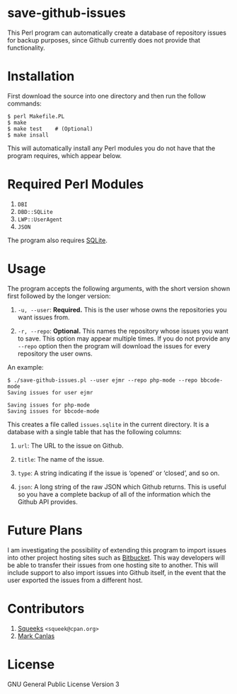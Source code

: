 # save-github-issues

This Perl program can automatically create a database of repository
issues for backup purposes, since Github currently does not provide
that functionality.



# Installation

First download the source into one directory and then run the follow
commands:

    $ perl Makefile.PL
    $ make
    $ make test    # (Optional)
    $ make insall

This will automatically install any Perl modules you do not have that
the program requires, which appear below.



# Required Perl Modules

1. `DBI`
2. `DBD::SQLite`
3. `LWP::UserAgent`
4. `JSON`

The program also requires [SQLite](http://sqlite.org).



# Usage

The program accepts the following arguments, with the short version
shown first followed by the longer version:

1. `-u, --user`: **Required.** This is the user whose owns the
repositories you want issues from.

2. `-r, --repo`: **Optional.** This names the repository whose issues
you want to save.  This option may appear multiple times.  If you do
not provide any `--repo` option then the program will download the
issues for every repository the user owns.

An example:

    $ ./save-github-issues.pl --user ejmr --repo php-mode --repo bbcode-mode
    Saving issues for user ejmr

    Saving issues for php-mode
    Saving issues for bbcode-mode

This creates a file called `issues.sqlite` in the current directory.
It is a database with a single table that has the following columns:

1. `url`: The URL to the issue on Github.

2. `title`: The name of the issue.

3. `type`: A string indicating if the issue is ‘opened’ or ‘closed’,
and so on.

4. `json`: A long string of the raw JSON which Github returns.  This
is useful so you have a complete backup of all of the information
which the Github API provides.



# Future Plans

I am investigating the possibility of extending this program to import
issues into other project hosting sites such as
[Bitbucket](https://bitbucket.org/).  This way developers will be able
to transfer their issues from one hosting site to another.  This will
include support to also import issues into Github itself, in the event
that the user exported the issues from a different host.



# Contributors

1. [Squeeks][1] `<squeek@cpan.org>`
2. [Mark Canlas][2]



# License

GNU General Public License Version 3



[1]: https://github.com/squeeks/
[2]: https://github.com/mcanlas/

